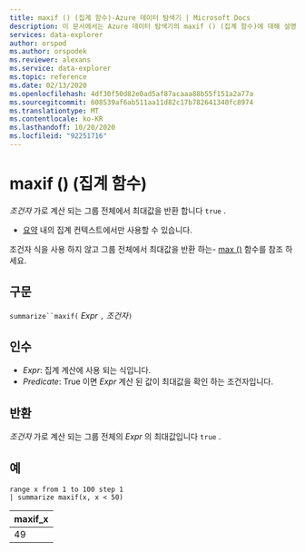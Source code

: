 ```yaml
---
title: maxif () (집계 함수)-Azure 데이터 탐색기 | Microsoft Docs
description: 이 문서에서는 Azure 데이터 탐색기의 maxif () (집계 함수)에 대해 설명 합니다.
services: data-explorer
author: orspod
ms.author: orspodek
ms.reviewer: alexans
ms.service: data-explorer
ms.topic: reference
ms.date: 02/13/2020
ms.openlocfilehash: 4df30f50d82e0ad5af87acaaa88b55f151a2a77a
ms.sourcegitcommit: 608539af6ab511aa11d82c17b782641340fc8974
ms.translationtype: MT
ms.contentlocale: ko-KR
ms.lasthandoff: 10/20/2020
ms.locfileid: "92251716"
---
```

# <a name="maxif-aggregation-function"></a>maxif () (집계 함수)

*조건자* 가로 계산 되는 그룹 전체에서 최대값을 반환 합니다 `true` .

* [요약](summarizeoperator.md) 내의 집계 컨텍스트에서만 사용할 수 있습니다.

조건자 식을 사용 하지 않고 그룹 전체에서 최대값을 반환 하는- [max ()](max-aggfunction.md) 함수를 참조 하세요.

## <a name="syntax"></a>구문

`summarize``maxif(` *Expr* `,` *조건자*`)`

## <a name="arguments"></a>인수

* *Expr*: 집계 계산에 사용 되는 식입니다. 
* *Predicate*: True 이면 *Expr* 계산 된 값이 최대값을 확인 하는 조건자입니다.

## <a name="returns"></a>반환

*조건자* 가로 계산 되는 그룹 전체의 *Expr* 의 최대값입니다 `true` .

## <a name="examples"></a>예

```kusto
range x from 1 to 100 step 1
| summarize maxif(x, x < 50)
```

|maxif_x|
|---|
|49|